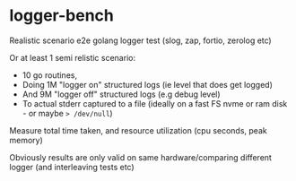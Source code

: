 # logger-bench

Realistic scenario e2e golang logger test (slog, zap, fortio, zerolog etc)

Or at least 1 semi relistic scenario:

- 10 go routines,
- Doing 1M "logger on" structured logs (ie level that does get logged)
- And 9M "logger off" structured logs (e.g debug level)
- To actual stderr captured to a file (ideally on a fast FS nvme or ram disk - or maybe `> /dev/null`)

Measure total time taken, and resource utilization (cpu seconds, peak memory)

Obviously results are only valid on same hardware/comparing different logger (and interleaving tests etc)
